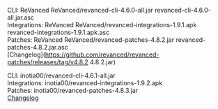 CLI: ReVanced
ReVanced/revanced-cli-4.6.0-all.jar
revanced-cli-4.6.0-all.jar.asc  
Integrations: ReVanced
ReVanced/revanced-integrations-1.9.1.apk
revanced-integrations-1.9.1.apk.asc  
Patches: ReVanced
ReVanced/revanced-patches-4.8.2.jar
revanced-patches-4.8.2.jar.asc  
[Changelog](https://github.com/revanced/revanced-patches/releases/tag/v4.8.2
4.8.2.jar)




CLI: inotia00/revanced-cli-4.6.1-all.jar  
Integrations: inotia00/revanced-integrations-1.9.2.apk  
Patches: inotia00/revanced-patches-4.8.3.jar  
[Changelog](https://github.com/inotia00/revanced-patches/releases/tag/v4.8.3)

